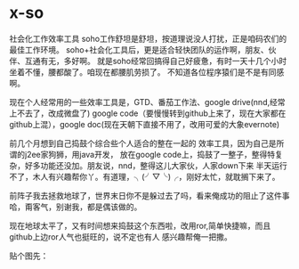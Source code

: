 x-so
====

社会化工作效率工具
soho工作舒坦是舒坦，按道理说没人打扰，正是咱码农们的最佳工作环境。
soho+社会化工具后，更是适合轻快团队的运作啊，朋友、伙伴、互通有无，多好啊。
就是soho经常回搞得自己好疲惫，有时一天十几个小时坐着不懂，腰都酸了。咱现在都腰肌劳损了。
不知道各位程序猿们是不是有同感啊。

现在个人经常用的一些效率工具是，GTD、番茄工作法、google drive(nnd,经常上不去了，改成微盘了)
google code（要慢慢转到github上来了，现在大家都在github上混），google doc(现在天朝下直接不用了，改用可爱的大象evernote)

前几个月想到自己捣鼓个综合些个人适合的整在一起的 效率工具，因为自己是所谓的j2ee家狗狮，用java开发，
放在google code上，捣鼓了一整子，整得特复杂，好多功能还没加。朋友说，nnd，整得这儿大家伙，人家down下来
半天运行不了，木人有兴趣帮你丫。有道理，╮(╯▽╰)╭，刚好太忙，就耽搁下来了。

前阵子我去拯救地球了，世界末日你不是躲过去了吗，看来俺成功的阻止了这件事哈，甭客气，别谢我，都是偶该做的。

现在地球太平了，又有时间想来捣鼓这个东西啦，改用ror,简单快捷嘛，而且github上边ror人气也挺旺的，说不定也有人
感兴趣帮俺一把撒。

贴个图先：


